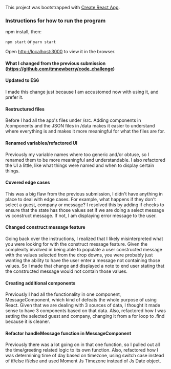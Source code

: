 This project was bootstrapped with [Create React App](https://github.com/facebookincubator/create-react-app).

### Instructions for how to run the program

npm install, then:

`npm start` or `yarn start`

Open [http://localhost:3000](http://localhost:3000) to view it in the browser.


#### What I changed from the previous submission (https://github.com/tmnewberry/code_challenge)

#### Updated to ES6
  I made this change just because I am accustomed now with using it, and prefer it.
#### Restructured files
  Before I had all the app's files under /src. Adding components in /components and the JSON files in /data makes it easier to understand where everything is and makes it more meaningful for what the files are for.
#### Renamed variables/refactored UI
  Previously my variable names where too generic and/or obtuse, so I renamed them to be more meaningful and understandable. I also refactored the UI a little, like what things were named and when to display certain things.
#### Covered edge cases
  This was a big flaw from the previous submission, I didn't have anything in place to deal with edge cases. For example, what happens if they don't select a guest, company or message? I resolved this by adding if checks to ensure that the state has those values set if we are doing a select message vs construct message. If not, I am displaying error message to the user.
#### Changed construct message feature
  Going back over the instructions, I realized that I likely misinterpreted what you were looking for with the construct message feature. Given the complexity involved in being able to populate a user constructed message with the values selected from the drop downs, you were probably just wanting the ability to have the user enter a message not containing those values. So I made that change and displayed a note to end user stating that the constructed message would not contain those values.
#### Creating additional components
  Previously I had all the functionality in one component, MessageComponent, which kind of defeats the whole purpose of using React. Given that we are dealing with 3 sources of data, I thought it made sense to have 3 components based on that data. Also, refactored how I was setting the selected guest and company, changing it from a for loop to .find because it is cleaner.
#### Refactor handleMessage function in MessageComponent
  Previously there was a lot going on in that one function, so I pulled out all the time/greeting related logic to its own function. Also, refactored how I was determining time of day based on timezone, using switch case instead of if/else if/else and used Moment Js Timezone instead of Js Date object.
